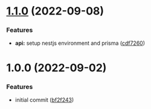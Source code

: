 # [1.1.0](https://github.com/MHarmony/triverr/compare/v1.0.0...v1.1.0) (2022-09-08)


### Features

* **api:** setup nestjs environment and prisma ([cdf7260](https://github.com/MHarmony/triverr/commit/cdf726048867d09b94cb0f047c48be0ed6899146))

# 1.0.0 (2022-09-02)

### Features

- initial commit ([bf2f243](https://github.com/MHarmony/triverr/commit/bf2f24393447beb3cf60325d59d5f8d02de679af))
